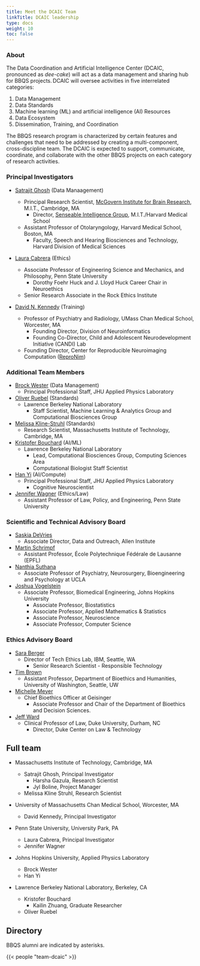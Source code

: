 ```yaml
---
title: Meet the DCAIC Team
linkTitle: DCAIC leadership
type: docs
weight: 10
toc: false
---
```


### About
The Data Coordination and Artificial Intelligence Center (DCAIC, pronounced as *dee-cake*) will act as a data management and sharing hub for BBQS projects. DCAIC will oversee activities in five interrelated categories:

1. Data Management
2. Data Standards 
3. Machine learning (ML) and artificial intelligence (AI) Resources
4. Data Ecosystem 
5. Dissemination, Training, and Coordination  

The BBQS research program is characterized by certain features and challenges that need to be addressed by creating a multi-component, cross-discipline team. The DCAIC is expected to support, communicate, coordinate, and collaborate with the other BBQS projects on each category of research activities.

### Principal Investigators

- [Satrajit Ghosh](https://mcgovern.mit.edu/profile/satrajit-ghosh/) (Data Manaagement)
    - Principal Research Scientist, [McGovern Institute for Brain Research](https://satra.cogitatum.org/), M.I.T., Cambridge, MA
        - Director, [Senseable Intelligence Group](https://sensein.group/), M.I.T./Harvard Medical School
    - Assistant Professor of Otolaryngology, Harvard Medical School, Boston, MA
        - Faculty, Speech and Hearing Biosciences and Technology, Harvard Division of Medical Sciences

- [Laura Cabrera](https://rockethics.psu.edu/people/laura-cabrera/) (Ethics)
    - Associate Professor of Engineering Science and Mechanics, and Philosophy, Penn State University
      - Dorothy Foehr Huck and J. Lloyd Huck Career Chair in Neuroethics
    - Senior Research Associate in the Rock Ethics Institute
  
- [David N. Kennedy](https://profiles.umassmed.edu/display/130002) (Training)
    - Professor of Psychiatry and Radiology, UMass Chan Medical School, Worcester, MA
        - Founding Director, Division of Neuroinformatics
        - Founding Co-Director, Child and Adolescent Neurodevelopment Initiative (CANDI) Lab
    - Founding Director, Center for Reproducible Neuroimaging Computation ([ReproNim](https://www.umassmed.edu/news/news-archives/2022/02/david-kennedy-awarded-$6-million-repronim-brain-imaging-grant/))
  
### Additional Team Members

- [Brock Wester](https://ep.jhu.edu/faculty/brock-wester/) (Data Management)
  - Principal Professional Staff, JHU Applied Physics Laboratory
- [Oliver Ruebel](https://dav.lbl.gov/~oruebel/) (Standards)
  - Lawrence Berkeley National Laboratory
    - Staff Scientist, Machine Learning & Analytics Group and Computational Biosciences Group
- [Melissa Kline-Struhl](https://eccl.mit.edu/team-profiles/melissa-kline-struhl) (Standards)
  - Research Scientist, Massachusetts Institute of Technology, Cambridge, MA
- [Kristofer Bouchard](https://biosciences.lbl.gov/profiles/kristofer-e-bouchard/) (AI/ML)
  - Lawrence Berkeley National Laboratory
    - Lead, Computational Biosciences Group, Computing Sciences Area
    - Computational Biologist Staff Scientist
- [Han Yi](https://scholar.google.com/citations?user=MdrCoqAAAAAJ&hl=en) (AI/Compute)
  - Principal Professional Staff, JHU Applied Physics Laboratory
    - Cognitive Neuroscientist
- [Jennifer Wagner](https://pennstatelaw.psu.edu/faculty/wagner) (Ethics/Law)
  - Assistant Professor of Law, Policy, and Engineering, Penn State University

### Scientific and Technical Advisory Board
- [Saskia DeVries](https://alleninstitute.org/person/saskia-de-vries/)
  - Associate Director, Data and Outreach, Allen Institute
- [Martin Schrimpf](https://people.epfl.ch/martin.schrimpf?lang=en)
  - Assistant Professor, École Polytechnique Fédérale de Lausanne (EPFL)
- [Nanthia Suthana](https://suthanalab.com/team/)
  - Associate Professor of Psychiatry, Neurosurgery, Bioengineering and Psychology at UCLA
- [Joshua Vogelstein](https://www.bme.jhu.edu/people/faculty/joshua-t-vogelstein/)
  - Associate Professor, Biomedical Engineering, Johns Hopkins University
    - Associate Professor, Biostatistics
    - Associate Professor, Applied Mathematics & Statistics
    - Associate Professor, Neuroscience
    - Associate Professor, Computer Science

### Ethics Advisory Board
- [Sara Berger](https://research.ibm.com/people/sara-berger)
  - Director of Tech Ethics Lab, IBM, Seattle, WA
    - Senior Research Scientist - Responsible Technology
- [Tim Brown](https://depts.washington.edu/bhdept/timothy-brown-phd)
  - Assistant Professor, Department of Bioethics and Humanities, University of Washington, Seattle, UW
- [Michelle Meyer](https://www.michellenmeyer.com/)
  - Chief Bioethics Officer at Geisinger
    - Associate Professor and Chair of the Department of Bioethics and Decision Sciences.
- [Jeff Ward](https://law.duke.edu/fac/jward)
  - Clinical Professor of Law, Duke University, Durham, NC
    - Director, Duke Center on Law & Technology

## Full team

- Massachusetts Institute of Technology, Cambridge, MA
    - Satrajit Ghosh, Principal Investigator
        - Harsha Gazula, Research Scientist
        - Jyl Boline, Project Manager
    - Melissa Kline Struhl, Research Scientist

- University of Massachusetts Chan Medical School, Worcester, MA
    - David Kennedy, Principal Investigator
  
- Penn State University, University Park, PA
    - Laura Cabrera, Principal Investigator
    - Jennifer Wagner

- Johns Hopkins University, Applied Physics Laboratory
  - Brock Wester
  - Han Yi

- Lawrence Berkeley National Laboratory, Berkeley, CA
  - Kristofer Bouchard
    - Kailin Zhuang, Graduate Researcher
  - Oliver Ruebel
  
## Directory

BBQS alumni are indicated by asterisks.

{{< people "team-dcaic" >}}
